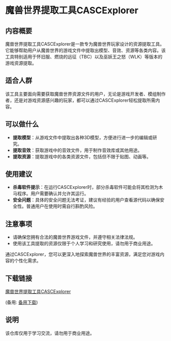 # 魔兽世界提取工具CASCExplorer

## 内容概要
魔兽世界提取工具CASCExplorer是一款专为魔兽世界玩家设计的资源提取工具。它能够帮助用户从魔兽世界的游戏文件中提取出模型、音效、资源等各类内容。该工具特别适用于怀旧服、燃烧的远征（TBC）以及巫妖王之怒（WLK）等版本的游戏资源提取。

## 适合人群
该工具主要面向需要获取魔兽世界资源文件的用户，无论是游戏开发者、模组制作者，还是对游戏资源感兴趣的玩家，都可以通过CASCExplorer轻松提取所需内容。

## 可以做什么
- **提取模型**：从游戏文件中提取出各种3D模型，方便进行进一步的编辑或研究。
- **提取音效**：获取游戏中的音效文件，用于制作音效库或其他用途。
- **提取资源**：提取游戏中的各类资源文件，包括但不限于贴图、动画等。

## 使用建议
- **杀毒软件提示**：在运行CASCExplorer时，部分杀毒软件可能会将其检测为木马程序。用户需要确认并允许其运行。
- **安全问题**：具体的安全问题无法考证，建议有经验的用户查看源代码以确保安全性。普通用户在使用时需自行斟酌风险。

## 注意事项
- 请确保您拥有合法的魔兽世界游戏文件，并遵守相关法律法规。
- 使用该工具提取的资源仅限于个人学习和研究使用，请勿用于商业用途。

通过CASCExplorer，您可以更深入地探索魔兽世界的丰富资源，满足您对游戏内容的个性化需求。

## 下载链接
[魔兽世界提取工具CASCExplorer](https://pan.quark.cn/s/97b1a78e5c39) 

(备用: [备用下载](https://pan.baidu.com/s/1fZuqYceBgCKmW4zTkrcM4g?pwd=1234))

## 说明

该仓库仅用于学习交流，请勿用于商业用途。
